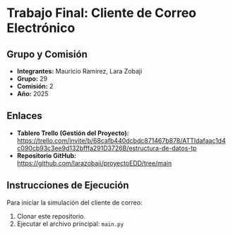 # Trabajo Final: Cliente de Correo Electrónico

##  Grupo y Comisión
* **Integrantes:** Mauricio Ramirez, Lara Zobaji
* **Grupo:** 29
* **Comisión:** 2
* **Año:** 2025

## Enlaces
* **Tablero Trello (Gestión del Proyecto):** https://trello.com/invite/b/68cafb440dcbdc871467b878/ATTIdafaac1d4c090cb93c3ee9d132bfffa291D3726B/estructura-de-datos-tp
* **Repositorio GitHub:** https://github.com/larazobaji/proyectoEDD/tree/main

## Instrucciones de Ejecución

Para iniciar la simulación del cliente de correo:

1.  Clonar este repositorio.
2.  Ejecutar el archivo principal: `main.py`
